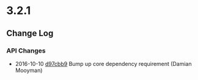 # 3.2.1

<!--- Changes below this line will be automatically regenerated -->

## Change Log

### API Changes

 * 2016-10-10 [d97cbb9](https://github.com/tractorcow/recipe-cms/commit/d97cbb93128c18f872b8bd7a2d06d8e856477af2) Bump up core dependency requirement (Damian Mooyman)
